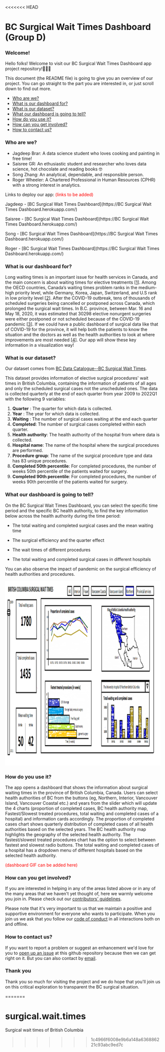 <<<<<<< HEAD
# BC Surgical Wait Times Dashboard (Group D)



### Welcome!

Hello folks!  Welcome to visit our BC Surgical Wait Times Dashboard app project repository!👏👏👏

This document (the README file) is going to give you an overview of our project. You can go straight to the part you are interested in, or just scroll down to find out more.

* [Who are we?](#who-are-we)
* [What is our dashboard for?](#what-is-our-dashboard-for)
* [What is our dataset?](#what-is-our-dataset)
* [What our dashboard is going to tell?](#what-our-dashboard-is-going-to-tell)
* [How do you use it?](#how-do-you--use-it)
* [How can you get involved?](#get-involved)
* [How to contact us?](#how-to-contact-us)



### Who are we?

- Jagdeep Brar: A data science student who loves cooking and painting in free time! 
- Saisree GR: An ethusiastic student and researcher who loves data science, hot chocolate and reading books 🤓
- Song Zhang: An analytical, dependable, and responsible person.
- Roger Wheeler: A Chartered Professional in Human Resources (CPHR) with a strong interest in analytics.

Links to deploy our app: <span style="color:red">(links to be added)</span>
    
Jagdeep - [BC Surgical Wait Times Dashboard](https://BC Surgical Wait Times Dashboard.herokuapp.com/)    
    
Saisree - [BC Surgical Wait Times Dashboard](https://BC Surgical Wait Times Dashboard.herokuapp.com/)
   
Song -  [BC Surgical Wait Times Dashboard](https://BC Surgical Wait Times Dashboard.herokuapp.com/)
     
Roger - [BC Surgical Wait Times Dashboard](https://BC Surgical Wait Times Dashboard.herokuapp.com/)


### What is our dashboard for?

Long waiting times is an important issue for health services in Canada, and the main concern is about waiting times for elective treatments [[1]("https://www.oecd-ilibrary.org/social-issues-migration-health/waiting-times-for-health-services_242e3c8c-en")]. Among the OECD countries, Canada’s waiting times problem ranks in the medium-high priority level, while Germany, Korea, Japan, Switzerland, and U.S rank in low priority level [[2]("https://www.oecd-ilibrary.org/sites/242e3c8c-en/1/3/1/index.html?itemId=/content/publication/242e3c8c-en&_csp_=e90031be7ce6b03025f09a0c506286b0&itemIGO=oecd&itemContentType=book#chapter-d1e287")]. After the COVID-19 outbreak, tens of thousands of scheduled surgeries being cancelled or postponed across Canada, which prolonged the surgical wait times. In B.C. province, between Mar. 16 and May 18, 2020, it was estimated that 30298 elective nonurgent surgeries were either postponed or not scheduled because of the COVID-19 pandemic [[3]("https://www2.gov.bc.ca/assets/gov/health/conducting-health-research/surgical-renewal-plan.pdf")]. If we could have a public dashboard of surgical data like that of COVID-19 for the province, it will help both the patients to know the situation and the doctors as well as the health authorities to look at where improvements are most needed [[4]("https://bc.ctvnews.ca/b-c-doctors-criticize-top-down-approach-and-government-secrecy-as-minister-defends-surgical-strategy-1.5767547")]. Our app will show these key information in a visualization way!


### What is our dataset?

Our dataset comes from [BC Data Catalogue--BC Surgical Wait Times](https://catalogue.data.gov.bc.ca/dataset/bc-surgical-wait-times/resource/f294562c-a6fd-4d7f-8f99-c51c91891c67).

This dataset provides information of elective surgical procedures' wait times in British Columbia, containing the information of patients of all ages and only the scheduled surgical cases not the unscheduled ones. The data is collected quarterly at the end of each quarter from year 2009 to 2022Q1 with the following 9 variables:

1. **Quarter** : The quarter for which data is collected.
2. **Year** : The year for which data is collected.
3. **Waiting** : The number of surgical cases waiting at the end each quarter 
4. **Completed**: The number of surgical cases completed within each quarter.
5. **Health authority**: The health authority of the hospital from where data is collected.
6. **Hospital name**: The name of the hospital where the surgical procedures are performed.
7. **Procedure group**: The name of the surgical procedure type and data has 83 unique procedures.
8. **Completed 50th percentile**: For completed procedures, the number of weeks 50th percentile of the patients waited for surgery.
9. **Completed 90th percentile**: For completed procedures, the number of weeks 90th percentile of the patients waited for surgery.


### What our dashboard is going to tell?

On the BC Surgical Wait Times Dashboard, you can select the specific time period and the specific BC health authority, to find the key information below across the health authority during the time period:

- The total waiting and completed surgical cases and the mean waiting time 

- The surgical efficiency and the quarter effect

- The wait times of different procedures

- The total waiting and completed surgical cases in different hospitals

You can also observe the impact of pandemic on the surgical efficiency of health authorities and procedures.


<img src ="assets/Visualization-milestone1.png" width="1000px" height="600px">


### How do you use it?

The app opens a dashboard that shows the information about surgical waiting times in the province of British Columbia, Canada. Users can select health authorities of BC from the buttons (eg, Northern, Interior, Vancouver Island, Vancouver Coastal etc.) and years from the slider which will update the 4 charts (proportion of completed cases, BC health authority map, Fastest/Slowest treated procedures, total waiting and completed cases of a hospital) and information cards accordingly. The proportion of completed cases chart shows quarterly distribution of completed cases of all health authorities based on the selected years. The BC health authority map highlights the geography of the selected health authority. The fastest/slowest treated procedures chart has the option to select between fastest and slowest radio buttons. The total waiting and completed cases of a hospital has a dropdown menu of different hospitals based on the selected health authority.

<span style="color:red">(dashboard GIF can be added here)</span>


### How can you get involved?

If you are interested in helping in any of the areas listed above or in any of the many areas that we haven't yet thought of, here we warmly welcome you join in. Please check out our [contributors' guidelines](CONTRIBUTING.md).

Please note that it's very important to us that we maintain a positive and supportive environment for everyone who wants to participate. When you join us we ask that you follow our [code of conduct](CODE_OF_CONDUCT.md) in all interactions both on and offline.


### How to contact us?

If you want to report a problem or suggest an enhancement we'd love for you to [open up an issue](https://github.com/ubco-mds-2021-labs/dashboard1-group-d/issues) at this github repository because then we can get right on it. But you can also contact by [email](sngchng@gmail.com).



### Thank you

Thank you so much for visiting the project and we do hope that you'll join us on this critical exploration to transparent the BC surgical situation.



=======
# surgical.wait.times
Surgical wait times of British Columbia
>>>>>>> 1c4966f6008e9b6a148a636886221c93abc9ed7c
